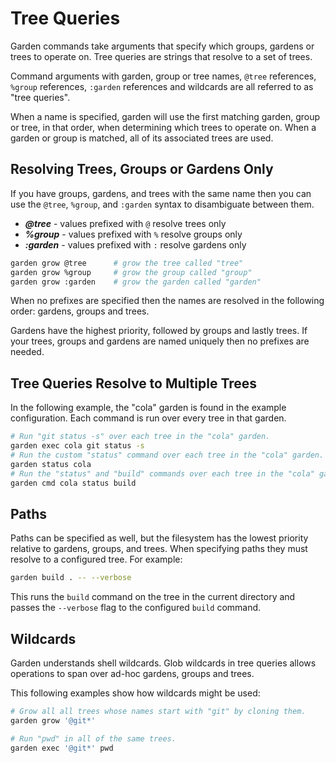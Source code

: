 # Tree Queries

Garden commands take arguments that specify which groups, gardens or trees to
operate on. Tree queries are strings that resolve to a set of trees.

Command arguments with garden, group or tree names, `@tree` references,
`%group` references, `:garden` references and wildcards are all referred to as
"tree queries".

When a name is specified, garden will use the first matching garden, group or
tree, in that order, when determining which trees to operate on.  When a
garden or group is matched, all of its associated trees are used.


## Resolving Trees, Groups or Gardens Only

If you have groups, gardens, and trees with the same name then you can use the
`@tree`, `%group`, and `:garden` syntax to disambiguate between them.

* ***@tree*** - values prefixed with `@` resolve trees only
* ***%group*** - values prefixed with `%` resolve groups only
* ***:garden*** - values prefixed with `:` resolve gardens only

```bash
garden grow @tree      # grow the tree called "tree"
garden grow %group     # grow the group called "group"
garden grow :garden    # grow the garden called "garden"
```

When no prefixes are specified then the names are resolved in the following
order: gardens, groups and trees.

Gardens have the highest priority, followed by groups and lastly trees. If
your trees, groups and gardens are named uniquely then no prefixes are needed.


## Tree Queries Resolve to Multiple Trees

In the following example, the "cola" garden is found in the example
configuration. Each command is run over every tree in that garden.

```bash
# Run "git status -s" over each tree in the "cola" garden.
garden exec cola git status -s
# Run the custom "status" command over each tree in the "cola" garden.
garden status cola
# Run the "status" and "build" commands over each tree in the "cola" garden.
garden cmd cola status build
```


## Paths

Paths can be specified as well, but the filesystem has the lowest priority
relative to gardens, groups, and trees.  When specifying paths they must
resolve to a configured tree.  For example:

```bash
garden build . -- --verbose
```

This runs the `build` command on the tree in the current directory and passes the
`--verbose` flag to the configured `build` command.


## Wildcards

Garden understands shell wildcards.  Glob wildcards in tree queries allows
operations to span over ad-hoc gardens, groups and trees.

This following examples show how wildcards might be used:

```bash
# Grow all all trees whose names start with "git" by cloning them.
garden grow '@git*'

# Run "pwd" in all of the same trees.
garden exec '@git*' pwd
```
